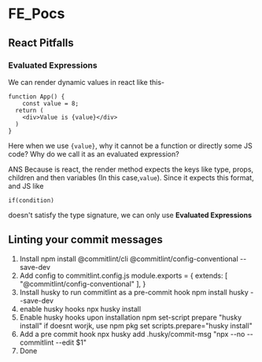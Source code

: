 # FE_Pocs

## React Pitfalls

### Evaluated Expressions
We can render dynamic values in react like this- 
```
function App() {
    const value = 8;
  return (
    <div>Value is {value}</div>
  )
}
```

Here when we use `{value}`, why it cannot be a function or directly some JS code? Why do we call it as an evaluated expression?

ANS
Because is react, the render method expects the keys like type, props, children and then variables (In this case,`value`). Since it expects this format, and JS like
```
if(condition)
```
doesn't satisfy the type signature, we can only use <b>Evaluated Expressions</b>

## Linting your commit messages
1. Install
npm install @commitlint/cli @commitlint/config-conventional --save-dev
2. Add config to commitlint.config.js
module.exports = {
    extends: [
        "@commitlint/config-conventional"
    ],
}
3. Install husky to run commitlint as a pre-commit hook
npm install husky --save-dev
4. enable husky hooks
npx husky install
5. Enable husky hooks upon installation
npm set-script prepare "husky install"
if doesnt worjk, use
npm pkg set scripts.prepare="husky install"
6. Add a pre commit hook
npx husky add .husky/commit-msg "npx --no -- commitlint --edit $1"
7. Done